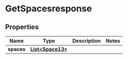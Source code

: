 

# GetSpacesresponse


## Properties

| Name | Type | Description | Notes |
|------------ | ------------- | ------------- | -------------|
|**spaces** | [**List&lt;Space13&gt;**](Space13.md) |  |  |



